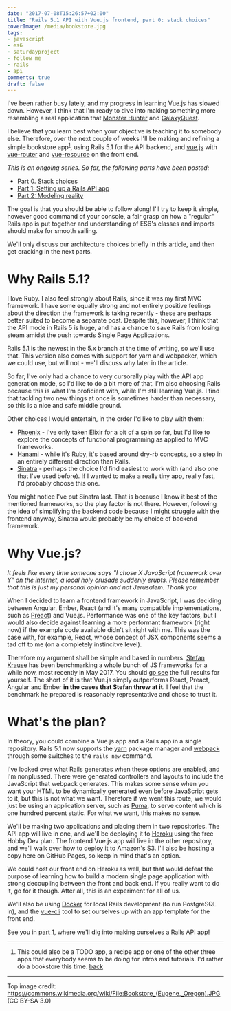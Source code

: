 ```yaml
---
date: "2017-07-08T15:26:57+02:00"
title: "Rails 5.1 API with Vue.js frontend, part 0: stack choices"
coverImage: /media/bookstore.jpg
tags:
- javascript
- es6
- saturdayproject
- follow me
- rails
- api
comments: true
draft: false
---
```


I've been rather busy lately, and my progress in learning Vue.js has slowed down. However, I think that I'm ready to dive into making
something more resembling a real application that [Monster Hunter](http://localhost:1313/2017/06/saturday-project-monster-hunting-with-vue.js/) and [GalaxyQuest](/2017/06/saturday-project-galaxyquest---fuzzily-searching-github-stars/).

I believe that you learn best when your objective is teaching it to somebody else. Therefore, over the next couple of weeks
I'll be making and refining a simple bookstore app<sup><a href="#ft1" name="fr1">1</a></sup>, using Rails 5.1 for the API backend, and [vue.js](https://vuejs.org/)
with [vue-router](https://github.com/vuejs/vue-router) and [vue-resource](https://github.com/pagekit/vue-resource) on the
front end.

<!-- more //-->

_This is an ongoing series. So far, the following parts have been posted:_

* Part 0. Stack choices
* [Part 1: Setting up a Rails API app](/2017/07/rails-5.1-api-with-vue.js-frontend-part-1-setting-up-a-rails-api-app/)
* [Part 2: Modeling reality](/2017/07/rails-5.1-api-with-vue.js-frontend-part-2-modeling-reality/)

The goal is that you should be able to follow along! I'll try to keep it simple, however  good command of your console,
a fair grasp on how a "regular" Rails app is put together and understanding of ES6's classes and imports should make for
smooth sailing.

We'll only discuss our architecture choices briefly in this article, and then get cracking in the next parts.

# Why Rails 5.1?

I love Ruby. I also feel strongly about Rails, since it was my first MVC framework. I have some equally strong and not
entirely positive feelings about the direction the framework is taking recently - these are perhaps better suited to become
a separate post. Despite this, however, I think that the API mode in Rails 5 is huge, and has a chance to save Rails from
losing steam amidst the push towards Single Page Applications.

Rails 5.1 is the newest in the 5.x branch at the time of writing, so we'll use that. This version also comes with support for
yarn and webpacker, which we could use, but will not - we'll discuss why later in the article.

So far, I've only had a chance to very cursorally play with the API app generation mode, so I'd like to do a bit more of
that. I'm also choosing Rails because this is what I'm proficient with, while I'm still learning Vue.js. I find that tackling
two new things at once is sometimes harder than necessary, so this is a nice and safe middle ground.

Other choices I would entertain, in the order I'd like to play with them:

* [Phoenix](http://www.phoenixframework.org/) - I've only taken Elixir for a bit of a spin so far, but I'd like to explore the
concepts of functional programming as applied to MVC frameworks.
* [Hanami](http://hanamirb.org/) - while it's Ruby, it's based around dry-rb concepts, so a step in an entirely different direction than Rails.
* [Sinatra](http://www.sinatrarb.com/) - perhaps the choice I'd find easiest to work with (and also one that I've used before).
If I wanted to make a really tiny app, really fast, I'd probably choose this one.

You might notice I've put Sinatra last. That is because I know it best of the mentioned frameworks, so the play factor is
not there. However, following the idea of simplifying the backend code because I might struggle with the frontend anyway,
Sinatra would probably be my choice of backend framework.

# Why Vue.js?

_It feels like every time someone says "I chose X JavaScript framework over Y" on the internet, a local holy crusade suddenly
erupts. Please remember that this is just my personal opinion and not Jerusalem. Thank you._

When I decided to learn a frontend framework in JavaScript, I was deciding between Angular, Ember, React (and it's many
compatible implementations, such as [Preact](https://github.com/developit/preact)) and Vue.js. Performance was one of the
key factors, but I would also decide against learning a more performant framework (right now) if the example code available
didn't sit right with me. This was the case with, for example, React, whose concept of JSX components seems a tad off to me
(on a completely instincitve level).

 Therefore my argument shall be simple and based in numbers. [Stefan Krause](http://www.stefankrause.net/wp/?p=431) has been
 benchmarking a whole bunch of JS frameworks for a while now, most recently in May 2017. You should [go see](http://www.stefankrause.net/js-frameworks-benchmark6/webdriver-ts-results/table.html) the full results for yourself. The short of it
 is that Vue.js simply outperforms React, Preact, Angular and Ember **in the cases that Stefan threw at it**. I feel that
 the benchmark he prepared is reasonably representative and chose to trust it.

# What's the plan?

In theory, you could combine a Vue.js app and a Rails app in a single repository. Rails 5.1 now supports the
[yarn](https://yarnpkg.com/lang/en/) package manager and [webpack](https://webpack.github.io/) through some switches to the
`rails new` command.

I've looked over what Rails generates when these options are enabled, and I'm nonplussed. There were generated controllers
and layouts to include the JavaScript that webpack generates. This makes some sense when you want your HTML to be dynamically
generated even before JavaScript gets to it, but this is not what we want. Therefore if we went this route, we would just
be using an application server, such as [Puma](https://github.com/puma/puma), to serve content which is one hundred percent
static. For what we want, this makes no sense.

We'll be making two applications and placing them in two repositories. The API app will live in one, and we'll be deploying
it to [Heroku](https://heroku.com) using the free Hobby Dev plan. The frontend Vue.js app will live in the other repository,
and we'll walk over how to deploy it to Amazon's S3. I'll also be hosting a copy here on GitHub Pages, so keep in mind that's
an option.

We could host our front end on Heroku as well, but that would defeat the purpose of learning how to build a modern single
page application with strong decoupling between the front and back end. If you really want to do it, go for it though. After
all, this is an experiment for all of us.

We'll also be using [Docker](https://www.docker.com/) for local Rails development (to run PostgreSQL in), and the
[vue-cli](https://github.com/vuejs/vue-cli) tool to set ourselves up with an app template for the front end.

See you in [part 1](/2017/07/rails-5.1-api-with-vue.js-frontend-part-1-setting-up-a-rails-api-app/), where we'll dig into making ourselves a Rails API app!

---

1. <a name="ft1"></a> This could also be a TODO app, a recipe app or one of the other three apps that everybody seems to be
doing for intros and tutorials. I'd rather do a bookstore this time. <a href="#fr1">back</a>

---

Top image credit: https://commons.wikimedia.org/wiki/File:Bookstore_(Eugene,_Oregon).JPG (CC BY-SA 3.0)

